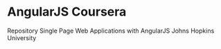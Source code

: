 # AngularJS Coursera

Repository Single Page Web Applications with AngularJS
Johns Hopkins University
